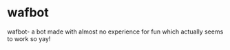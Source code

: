 # wafbot

wafbot- a bot made with almost no experience for fun which actually seems to work so yay!

